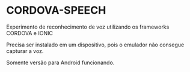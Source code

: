 # CORDOVA-SPEECH
Experimento de reconhecimento de voz utilizando os frameworks CORDOVA e IONIC


Precisa ser instalado em um dispositivo, pois o emulador não consegue capturar a voz.

Somente versão para Android funcionando.


